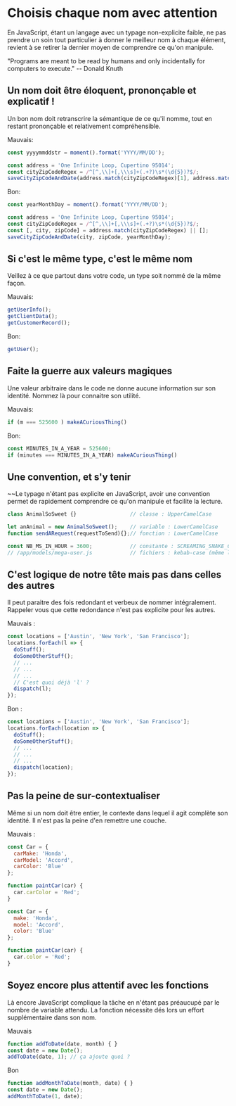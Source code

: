 Choisis chaque nom avec attention
==

En JavaScript, étant un langage avec un typage non-explicite faible, ne pas prendre un soin tout particulier à donner le meilleur nom à chaque élément, revient à se retirer la dernier moyen de comprendre ce qu'on manipule.

"Programs are meant to be read by humans and only incidentally for computers to execute."
-- Donald Knuth

## Un nom doit être éloquent, prononçable et explicatif !

Un bon nom doit retranscrire la sémantique de ce qu'il nomme, tout en restant prononçable et relativement compréhensible.

Mauvais:
```js
const yyyymmddstr = moment().format('YYYY/MM/DD');

const address = 'One Infinite Loop, Cupertino 95014';
const cityZipCodeRegex = /^[^,\\]+[,\\\s]+(.+?)\s*(\d{5})?$/;
saveCityZipCodeAndDate(address.match(cityZipCodeRegex)[1], address.match(cityZipCodeRegex)[2], yyyymmdstr);
```
Bon:
```js
const yearMonthDay = moment().format('YYYY/MM/DD');

const address = 'One Infinite Loop, Cupertino 95014';
const cityZipCodeRegex = /^[^,\\]+[,\\\s]+(.+?)\s*(\d{5})?$/;
const [, city, zipCode] = address.match(cityZipCodeRegex) || [];
saveCityZipCodeAndDate(city, zipCode, yearMonthDay);
```

## Si c'est le même type, c'est le même nom

Veillez à ce que partout dans votre code, un type soit nommé de la même façon.

Mauvais:
```js
getUserInfo();
getClientData();
getCustomerRecord();
```

Bon:
```js
getUser();
```

## Faite la guerre aux valeurs magiques

Une valeur arbitraire dans le code ne donne aucune information sur son identité.
Nommez là pour connaitre son utilité.

Mauvais:
```js
if (m === 525600 ) makeACuriousThing()
```

Bon:
```js
const MINUTES_IN_A_YEAR = 525600;
if (minutes === MINUTES_IN_A_YEAR) makeACuriousThing()
```

## Une convention, et s'y tenir

~~Le typage n'étant pas explicite en JavaScript, avoir une convention permet de rapidement comprendre ce qu'on manipule et facilite la lecture.

```js
class AnimalSoSweet {}                 // classe : UpperCamelCase

let anAnimal = new AnimalSoSweet();    // variable : LowerCamelCase
function sendARequest(requestToSend){};// fonction : LowerCamelCase

const NB_MS_IN_HOUR = 3600;            // constante : SCREAMING_SNAKE_CASE
// /app/models/mega-user.js            // fichiers : kebab-case (même les classes)
```

## C'est logique de notre tête mais pas dans celles des autres

Il peut paraitre des fois redondant et verbeux de nommer intégralement. Rappeler vous que cette redondance n'est pas explicite pour les autres.

Mauvais :
```js
const locations = ['Austin', 'New York', 'San Francisco'];
locations.forEach(l => {
  doStuff();
  doSomeOtherStuff();
  // ...
  // ...
  // ...
  // C'est quoi déjà 'l' ?
  dispatch(l);
});
```

Bon :
```js
const locations = ['Austin', 'New York', 'San Francisco'];
locations.forEach(location => {
  doStuff();
  doSomeOtherStuff();
  // ...
  // ...
  // ...
  dispatch(location);
});
```

## Pas la peine de sur-contextualiser

Même si un nom doit être entier, le contexte dans lequel il agit complète son identité. Il n'est pas la peine d'en remettre une couche.

Mauvais :
```js
const Car = {
  carMake: 'Honda',
  carModel: 'Accord',
  carColor: 'Blue'
};

function paintCar(car) {
  car.carColor = 'Red';
}
```

```js
const Car = {
  make: 'Honda',
  model: 'Accord',
  color: 'Blue'
};

function paintCar(car) {
  car.color = 'Red';
}
```
## Soyez encore plus attentif avec les fonctions

Là encore JavaScript complique la tâche en n'étant pas préaucupé par le nombre de variable attendu. La fonction nécessite dés lors un effort supplémentaire dans son nom.

Mauvais
```js
function addToDate(date, month) { }
const date = new Date();
addToDate(date, 1); // ça ajoute quoi ?
```
Bon
```js
function addMonthToDate(month, date) { }
const date = new Date();
addMonthToDate(1, date);
```

